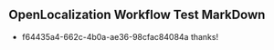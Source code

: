 ## OpenLocalization Workflow Test MarkDown
* f64435a4-662c-4b0a-ae36-98cfac84084a thanks!

<!--HONumber=Aug16_HO1-->


